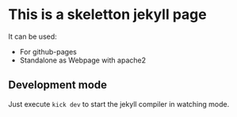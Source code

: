 # This is a skeletton jekyll page

It can be used:
- For github-pages
- Standalone as Webpage with apache2

## Development mode

Just execute `kick dev` to start the jekyll compiler in watching mode.